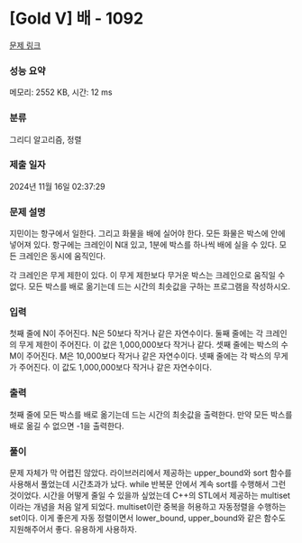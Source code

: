 # [Gold V] 배 - 1092 

[문제 링크](https://www.acmicpc.net/problem/1092) 

### 성능 요약

메모리: 2552 KB, 시간: 12 ms

### 분류

그리디 알고리즘, 정렬

### 제출 일자

2024년 11월 16일 02:37:29

### 문제 설명

<p>지민이는 항구에서 일한다. 그리고 화물을 배에 실어야 한다. 모든 화물은 박스에 안에 넣어져 있다. 항구에는 크레인이 N대 있고, 1분에 박스를 하나씩 배에 실을 수 있다. 모든 크레인은 동시에 움직인다.</p>

<p>각 크레인은 무게 제한이 있다. 이 무게 제한보다 무거운 박스는 크레인으로 움직일 수 없다. 모든 박스를 배로 옮기는데 드는 시간의 최솟값을 구하는 프로그램을 작성하시오.</p>

### 입력 

 <p>첫째 줄에 N이 주어진다. N은 50보다 작거나 같은 자연수이다. 둘째 줄에는 각 크레인의 무게 제한이 주어진다. 이 값은 1,000,000보다 작거나 같다. 셋째 줄에는 박스의 수 M이 주어진다. M은 10,000보다 작거나 같은 자연수이다. 넷째 줄에는 각 박스의 무게가 주어진다. 이 값도 1,000,000보다 작거나 같은 자연수이다.</p>

### 출력 

 <p>첫째 줄에 모든 박스를 배로 옮기는데 드는 시간의 최솟값을 출력한다. 만약 모든 박스를 배로 옮길 수 없으면 -1을 출력한다.</p>

 ### 풀이 

 <p>문제 자체가 막 어렵진 않았다. 라이브러리에서 제공하는 upper_bound와 sort 함수를 사용해서 풀었는데 시간초과가 났다. while 반복문 안에서 계속 sort를 수행해서 그런 것이었다. 시간을 어떻게 줄일 수 있을까 싶었는데 C++의 STL에서 제공하는 multiset이라는 개념을 처음 알게 되었다. multiset이란 중복을 허용하고 자동정렬을 수행하는 set이다. 이게 좋은게 자동 정렬이면서 lower_bound, upper_bound와 같은 함수도 지원해주어서 좋다. 유용하게 사용하자. </p>

